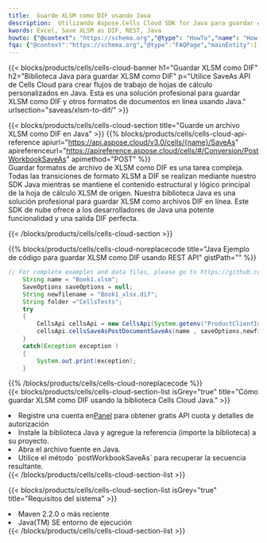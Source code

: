 ```yaml
---
title:  Guarde XLSM como DIF usando Java
description:  Utilizando Aspose.Cells Cloud SDK for Java para guardar el archivo en formato XLSM como archivo en formato DIF.
kwords: Excel, Save XLSM as DIF, REST, Java
howto: {"@context": "https://schema.org","@type": "HowTo","name": "How to save XLSM as DIF using the Cells Cloud Java library.","description": "How to save XLSM as DIF using the Cells Cloud Java library.","image": {"@type": "ImageObject"},"url": "/java/saveas/xlsm-to-dif/","step": [{ "@type": "HowToStep","name": "How to save XLSM as DIF using the Cells Cloud Java library. step 1", "image": {"@type": "ImageObject",},"url": "/java/saveas/xlsm-to-dif/","text": "Register an account at <a href='https://dashboard.aspose.cloud/'>Dashboard</a> to get free API quota & authorization details",},{ "@type": "HowToStep","name": "How to save XLSM as DIF using the Cells Cloud Java library. step 1", "image": {"@type": "ImageObject",},"url": "/java/saveas/xlsm-to-dif/","text": "Install Java library and add the reference (import the library) to your project.",},{ "@type": "HowToStep","name": "How to save XLSM as DIF using the Cells Cloud Java library. step 1", "image": {"@type": "ImageObject",},"url": "/java/saveas/xlsm-to-dif/","text": "Open the source file in Java.",},{ "@type": "HowToStep","name": "How to save XLSM as DIF using the Cells Cloud Java library. step 1", "image": {"@type": "ImageObject",},"url": "/java/saveas/xlsm-to-dif/","text": "Use the `postWorkbookSaveAs` method to retrieve the resulting stream.",}, ],"supply": {"@type": "HowToSupply","name": "document"},"tool": [{"@type": "HowToTool","name": "IntelliJ IDEA, Visual Studio Code, Eclipse"},{"@type": "HowToTool","name": "Aspose Cells"}],"totalTime": "PT6M"}
fqa: {"@context":"https://schema.org","@type":"FAQPage","mainEntity":[{"@type":"Question","name":"Why save file as other formats file in C# using REST API?","acceptedAnswer":{"@type":"Answer","text":"Documents are encoded in many ways, and some files may be incompatible with the software you use. To open and read such files, just save them as appropriate file formats.<br/><ol><li>Install .NET SDK and add the reference (import the library) to your project.</li><li>Open the source file in C# using REST API.</li><li>Call the PostWorkbookSaveAsRequest() method, passing an output filename with required extension.</li><li>Get the result of save as a separate file.</li></ol>"}},{"@type":"Question","name":"What file formats can I save as with your C# library?","acceptedAnswer":{"@type":"Answer","text":"We support a variety of file formats for conversion using .NET library, including XLSX, Excel, xls , PDF, CSV, HTML, Markdown, XML, PNG, JPG, TIFF, Json, TXT and many more."}},{"@type":"Question","name":"What is the maximum allowed file size for conversion using this .NET library?","acceptedAnswer":{"@type":"Answer","text":"There are no file size limits for format conversions using .NET library."}}]}
---
```

{{< blocks/products/cells/cells-cloud-banner h1="Guardar XLSM como DIF" h2="Biblioteca Java para guardar XLSM como DIF" p="Utilice SaveAs API de Cells Cloud para crear flujos de trabajo de hojas de cálculo personalizados en Java. Esta es una solución profesional para guardar XLSM como DIF y otros formatos de documentos en línea usando Java." urlsection="saveas/xlsm-to-dif/" >}}

{{< blocks/products/cells/cells-cloud-section title="Guarde un archivo XLSM como DIF en Java" >}}
{{% blocks/products/cells/cells-cloud-api-reference apiurl="https://api.aspose.cloud/v3.0/cells/{name}/SaveAs" apireferenceurl="https://apireference.aspose.cloud/cells/#/Conversion/PostWorkbookSaveAs" apimethod="POST" %}}
<br/>
Guardar formatos de archivo de XLSM como DIF es una tarea compleja. Todas las transiciones de formato XLSM a DIF se realizan mediante nuestro SDK Java mientras se mantiene el contenido estructural y lógico principal de la hoja de cálculo XLSM de origen. Nuestra biblioteca Java es una solución profesional para guardar XLSM como archivos DIF en línea. Este SDK de nube ofrece a los desarrolladores de Java una potente funcionalidad y una salida DIF perfecta.

{{< /blocks/products/cells/cells-cloud-section >}}

{{% blocks/products/cells/cells-cloud-noreplacecode title="Java Ejemplo de código para guardar XLSM como DIF usando REST API" gistPath="" %}}
  
```java
// For complete examples and data files, please go to https://github.com/aspose-cells-cloud/aspose-cells-cloud-java/
    String name = "Book1.xlsm";
    SaveOptions saveOptions = null;
    String newfilename = "Book1_xlsx.dif";
    String folder ="CellsTests";
    try 
    {
        CellsApi cellsApi = new CellsApi(System.getenv("ProductClientId"), System.getenv("ProductClientSecret"));
        cellsApi.cellsSaveAsPostDocumentSaveAs(name , saveOptions,newfilename,false,false,folder,null,null,null,true);                       
    }
    catch(Exception exception )
    {
        System.out.print(exception);
    }
```
  
{{% /blocks/products/cells/cells-cloud-noreplacecode %}}
<br/>
{{< blocks/products/cells/cells-cloud-section-list isGrey="true" title="Cómo guardar XLSM como DIF usando la biblioteca Cells Cloud Java." >}}
<li> Registre una cuenta en<a href="https://dashboard.aspose.cloud/">Panel</a> para obtener gratis API cuota y detalles de autorización</li>
<li>Instale la biblioteca Java y agregue la referencia (importe la biblioteca) a su proyecto.</li>
<li>Abra el archivo fuente en Java.</li>
<li>Utilice el método `postWorkbookSaveAs` para recuperar la secuencia resultante.</li>
{{< /blocks/products/cells/cells-cloud-section-list >}}

{{< blocks/products/cells/cells-cloud-section-list isGrey="true" title="Requisitos del sistema" >}}
<li>Maven 2.2.0 o más reciente</li>
<li>Java(TM) SE entorno de ejecución</li>
{{< /blocks/products/cells/cells-cloud-section-list >}}
